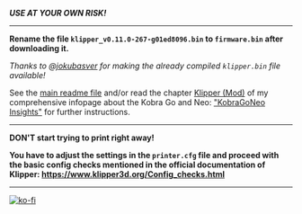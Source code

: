 ***USE AT YOUR OWN RISK!***

---

**Rename the file `klipper_v0.11.0-267-g01ed8096.bin` to `firmware.bin` after downloading it.**  

*Thanks to @[jokubasver](https://github.com/jokubasver) for making the already compiled `klipper.bin` file available!*  

See the [main readme file](../README.md) and/or read the chapter [Klipper (Mod)](https://1coderookie.github.io/KobraGoNeoInsights/firmware/fw_klipper/) of my comprehensive infopage about the Kobra Go and Neo: ["KobraGoNeo Insights"](https://1coderookie.github.io/KobraGoNeoInsights/) for further instructions.

---

**DON'T start trying to print right away!**  
  
**You have to adjust the settings in the `printer.cfg` file and proceed with the basic config checks mentioned in the official documentation of Klipper: https://www.klipper3d.org/Config_checks.html**

---

[![ko-fi](https://ko-fi.com/img/githubbutton_sm.svg)](https://ko-fi.com/U6U5NPB51)  
